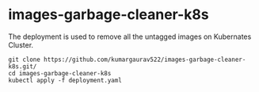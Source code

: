 # images-garbage-cleaner-k8s

The deployment is used to remove all the untagged images on Kubernates Cluster.

```
git clone https://github.com/kumargaurav522/images-garbage-cleaner-k8s.git/
cd images-garbage-cleaner-k8s
kubectl apply -f deployment.yaml
```

